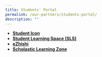 ```yaml
---
title: Students' Portal
permalink: /our-partners/students-portal/
description: ""
---
```

<ul>
<li><strong><a href="https://workspace.google.com/dashboard" target="_blank" rel="noopener">Student Icon</a></strong></li>
<li><strong><a href="https://vle.learning.moe.edu.sg/login" target="_blank" rel="noopener">Student Learning Space (SLS)</a></strong></li>
<li><a href="https://www.ezhishi.net/Contents/" target="_blank" rel="noopener"><strong>eZhishi</strong></a></li>
<li><strong><a href="https://slz02.scholasticlearningzone.com/resources/dp-int/dist/#/login3/student/SGP58YK" target="_blank" rel="noopener">Scholastic Learning Zone</a></strong></li>
</ul>